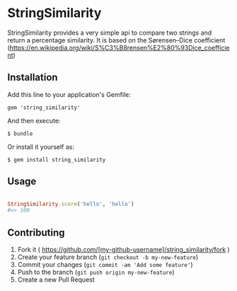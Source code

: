 # StringSimilarity

StringSimilarity provides a very simple api to compare two strings and return a percentage similarity. It is based on the Sørensen–Dice coefficient (https://en.wikipedia.org/wiki/S%C3%B8rensen%E2%80%93Dice_coefficient)

## Installation

Add this line to your application's Gemfile:

    gem 'string_similarity'

And then execute:

    $ bundle

Or install it yourself as:

    $ gem install string_similarity

## Usage

```ruby

StringSimilarity.score('hello', 'hello')
#=> 100

```

## Contributing

1. Fork it ( https://github.com/[my-github-username]/string_similarity/fork )
2. Create your feature branch (`git checkout -b my-new-feature`)
3. Commit your changes (`git commit -am 'Add some feature'`)
4. Push to the branch (`git push origin my-new-feature`)
5. Create a new Pull Request

